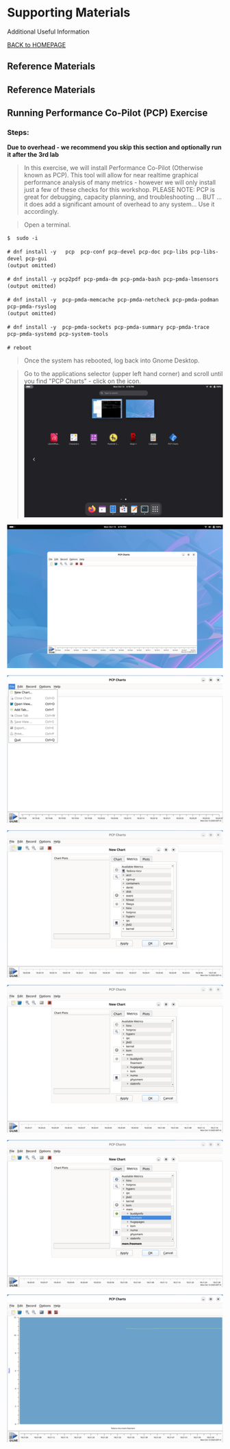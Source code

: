 ﻿# Supporting Materials
Additional Useful Information

[BACK to HOMEPAGE](https://github.com/mattstonge/riscv_summit_devdays_fedora_AI_workshop/blob/main/README.md)



## Reference Materials


## Reference Materials


## Running Performance Co-Pilot (PCP) Exercise

### Steps:


**Due to overhead - we recommend you skip this section and optionally run it after the 3rd lab**
>

> In this exercise, we will install Performance Co-Pilot (Otherwise known as PCP). This tool will allow for near realtime graphical performance analysis of many metrics - however we will only install just a few of these checks for this workshop.
> PLEASE NOTE:  PCP is great for debugging, capacity planning, and troubleshooting ... BUT ... it does add a significant amount of overhead to any system... Use it accordingly.

> Open a terminal.

```
$  sudo -i

# dnf install -y   pcp  pcp-conf pcp-devel pcp-doc pcp-libs pcp-libs-devel pcp-gui
(output omitted)

# dnf install -y pcp2pdf pcp-pmda-dm pcp-pmda-bash pcp-pmda-lmsensors
(output omitted)

# dnf install -y  pcp-pmda-memcache pcp-pmda-netcheck pcp-pmda-podman pcp-pmda-rsyslog
(output omitted)

# dnf install -y  pcp-pmda-sockets pcp-pmda-summary pcp-pmda-trace pcp-pmda-systemd pcp-system-tools

# reboot

```





> Once the system has rebooted, log back into Gnome Desktop.


> Go to the applications selector (upper left hand corner) and scroll until you find "PCP Charts" - click on the icon.
![PCP 1](https://github.com/mattstonge/riscv_summit_devdays_fedora_AI_workshop/blob/main/images/lab2a-pcp1.png)

![PCP 2](https://github.com/mattstonge/riscv_summit_devdays_fedora_AI_workshop/blob/main/images/lab2a-pcp2.png)

![PCP 3](https://github.com/mattstonge/riscv_summit_devdays_fedora_AI_workshop/blob/main/images/lab2a-pcp3.png)

![PCP 4](https://github.com/mattstonge/riscv_summit_devdays_fedora_AI_workshop/blob/main/images/lab2a-pcp4.png)

![PCP 5](https://github.com/mattstonge/riscv_summit_devdays_fedora_AI_workshop/blob/main/images/lab2a-pcp5.png)

![PCP 6](https://github.com/mattstonge/riscv_summit_devdays_fedora_AI_workshop/blob/main/images/lab2a-pcp6.png)

![PCP 7](https://github.com/mattstonge/riscv_summit_devdays_fedora_AI_workshop/blob/main/images/lab2a-pcp7.png)








